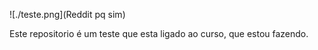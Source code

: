 ![./teste.png](Reddit pq sim)

Este repositorio é um teste que esta ligado ao curso, que estou fazendo. 
